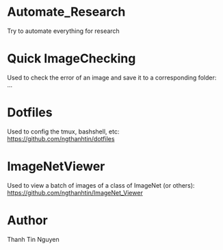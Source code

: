 # Automate_Research
Try to automate everything for research

# Quick ImageChecking
Used to check the error of an image and save it to a corresponding folder: ...

# Dotfiles
Used to config the tmux, bashshell, etc: https://github.com/ngthanhtin/dotfiles

# ImageNetViewer
Used to view a batch of images of a class of ImageNet (or others): https://github.com/ngthanhtin/ImageNet_Viewer


# Author
Thanh Tin Nguyen
